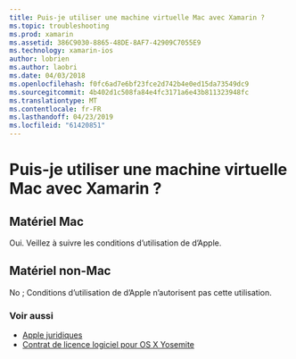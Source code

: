 ```yaml
---
title: Puis-je utiliser une machine virtuelle Mac avec Xamarin ?
ms.topic: troubleshooting
ms.prod: xamarin
ms.assetid: 386C9030-8865-48DE-8AF7-42909C7055E9
ms.technology: xamarin-ios
author: lobrien
ms.author: laobri
ms.date: 04/03/2018
ms.openlocfilehash: f0fc6ad7e6bf23fce2d742b4e0ed15da73549dc9
ms.sourcegitcommit: 4b402d1c508fa84e4fc3171a6e43b811323948fc
ms.translationtype: MT
ms.contentlocale: fr-FR
ms.lasthandoff: 04/23/2019
ms.locfileid: "61420851"
---
```

# <a name="can-i-use-a-mac-vm-with-xamarin"></a>Puis-je utiliser une machine virtuelle Mac avec Xamarin ? 

## <a name="mac-hardware"></a>Matériel Mac
Oui. Veillez à suivre les conditions d’utilisation de d’Apple.

## <a name="non-mac-hardware"></a>Matériel non-Mac
No ; Conditions d’utilisation de d’Apple n’autorisent pas cette utilisation.

### <a name="see-also"></a>Voir aussi
- [Apple juridiques](https://www.apple.com/legal/)
- [Contrat de licence logiciel pour OS X Yosemite](http://images.apple.com/legal/sla/docs/OSX10103.pdf)
